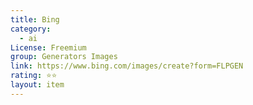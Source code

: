 ```yaml
---
title: Bing
category:
  - ai
License: Freemium
group: Generators Images
link: https://www.bing.com/images/create?form=FLPGEN
rating: ⭐⭐
layout: item
---
```

